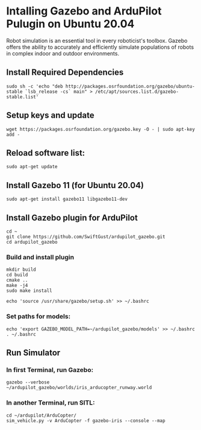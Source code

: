 # Intalling Gazebo and ArduPilot Pulugin on Ubuntu 20.04

Robot simulation is an essential tool in every roboticist's toolbox.
Gazebo offers the ability to accurately and efficiently simulate populations of robots in complex indoor and outdoor environments.

## Install Required Dependencies
```
sudo sh -c 'echo "deb http://packages.osrfoundation.org/gazebo/ubuntu-stable `lsb_release -cs` main" > /etc/apt/sources.list.d/gazebo-stable.list'
```

## Setup keys and update
```
wget https://packages.osrfoundation.org/gazebo.key -O - | sudo apt-key add -
```
## Reload software list:
```
sudo apt-get update
```
## Install Gazebo 11 (for Ubuntu 20.04)
```
sudo apt-get install gazebo11 libgazebo11-dev
```
## Install Gazebo plugin for ArduPilot
```
cd ~
git clone https://github.com/SwiftGust/ardupilot_gazebo.git
cd ardupilot_gazebo
```
### Build and install plugin
```
mkdir build
cd build
cmake ..
make -j4
sudo make install
```
```
echo 'source /usr/share/gazebo/setup.sh' >> ~/.bashrc
```

### Set paths for models:
```
echo 'export GAZEBO_MODEL_PATH=~/ardupilot_gazebo/models' >> ~/.bashrc
. ~/.bashrc
```

## Run Simulator

### In first Terminal, run Gazebo:
```
gazebo --verbose ~/ardupilot_gazebo/worlds/iris_arducopter_runway.world
```
### In another Terminal, run SITL:
```
cd ~/ardupilot/ArduCopter/
sim_vehicle.py -v ArduCopter -f gazebo-iris --console --map
```